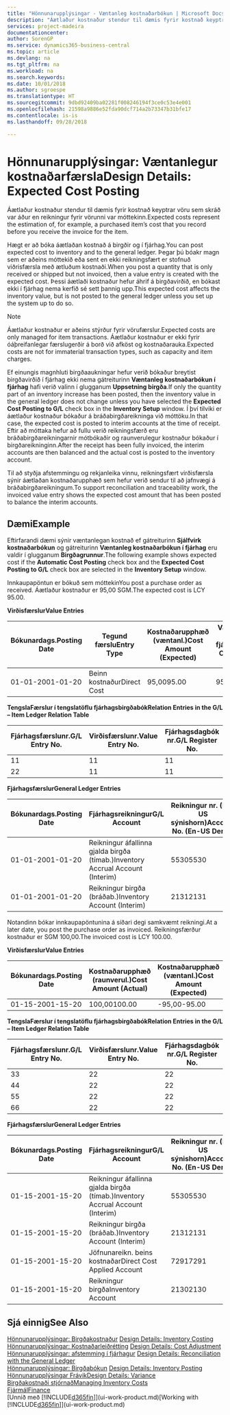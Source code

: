 ```yaml
---
title: "Hönnunarupplýsingar - Væntanleg kostnaðarbókun | Microsoft Docs"
description: "Áætlaður kostnaður stendur til dæmis fyrir kostnað keyptrar vöru sem skráð var áður en reikningur fyrir vörunni var móttekinn."
services: project-madeira
documentationcenter: 
author: SorenGP
ms.service: dynamics365-business-central
ms.topic: article
ms.devlang: na
ms.tgt_pltfrm: na
ms.workload: na
ms.search.keywords: 
ms.date: 10/01/2018
ms.author: sgroespe
ms.translationtype: HT
ms.sourcegitcommit: 9dbd92409ba02281f008246194f3ce0c53e4e001
ms.openlocfilehash: 21598a9886e52fda90dcf714a2b73347b31bfe17
ms.contentlocale: is-is
ms.lasthandoff: 09/28/2018

---
```

# <a name="design-details-expected-cost-posting"></a><span data-ttu-id="f248a-103">Hönnunarupplýsingar: Væntanlegur kostnaðarfærsla</span><span class="sxs-lookup"><span data-stu-id="f248a-103">Design Details: Expected Cost Posting</span></span>
<span data-ttu-id="f248a-104">Áætlaður kostnaður stendur til dæmis fyrir kostnað keyptrar vöru sem skráð var áður en reikningur fyrir vörunni var móttekinn.</span><span class="sxs-lookup"><span data-stu-id="f248a-104">Expected costs represent the estimation of, for example, a purchased item’s cost that you record before you receive the invoice for the item.</span></span>  

 <span data-ttu-id="f248a-105">Hægt er að bóka áætlaðan kostnað á birgðir og í fjárhag.</span><span class="sxs-lookup"><span data-stu-id="f248a-105">You can post expected cost to inventory and to the general ledger.</span></span> <span data-ttu-id="f248a-106">Þegar þú bóakr magn sem er aðeins móttekið eða sent en ekki reikningsfært er stofnuð viðrisfærsla með ætluðum kostnaði.</span><span class="sxs-lookup"><span data-stu-id="f248a-106">When you post a quantity that is only received or shipped but not invoiced, then a value entry is created with the expected cost.</span></span> <span data-ttu-id="f248a-107">Þessi áætlaði kostnaður hefur áhrif á birgðavirðið, en bókast ekki í fjárhag nema kerfið sé sett þannig upp.</span><span class="sxs-lookup"><span data-stu-id="f248a-107">This expected cost affects the inventory value, but is not posted to the general ledger unless you set up the system up to do so.</span></span>  

> [!NOTE]  
>  <span data-ttu-id="f248a-108">Áætlaður kostnaður er aðeins stýrður fyrir vörufærslur.</span><span class="sxs-lookup"><span data-stu-id="f248a-108">Expected costs are only managed for item transactions.</span></span> <span data-ttu-id="f248a-109">Áætlaður kostnaður er ekki fyrir óáþreifanlegar færslugerðir á borð við afköst og kostnaðarauka.</span><span class="sxs-lookup"><span data-stu-id="f248a-109">Expected costs are not for immaterial transaction types, such as capacity and item charges.</span></span>  

 <span data-ttu-id="f248a-110">Ef einungis magnhluti birgðaaukningar hefur verið bókaður breytist birgðavirðið í fjárhag ekki nema gátreiturinn **Væntanleg kostnaðarbókun í fjárhag** hafi verið valinn í glugganum **Uppsetning birgða**.</span><span class="sxs-lookup"><span data-stu-id="f248a-110">If only the quantity part of an inventory increase has been posted, then the inventory value in the general ledger does not change unless you have selected the **Expected Cost Posting to G/L** check box in the **Inventory Setup** window.</span></span> <span data-ttu-id="f248a-111">Í því tilviki er áætlaður kostnaður bókaður á bráðabirgðareikninga við móttöku.</span><span class="sxs-lookup"><span data-stu-id="f248a-111">In that case, the expected cost is posted to interim accounts at the time of receipt.</span></span> <span data-ttu-id="f248a-112">Eftir að móttaka hefur að fullu verið reikningsfærð eru bráðabirgðareikningarnir mótbókaðir og raunverulegur kostnaður bókaður í birgðareikninginn.</span><span class="sxs-lookup"><span data-stu-id="f248a-112">After the receipt has been fully invoiced, the interim accounts are then balanced and the actual cost is posted to the inventory account.</span></span>  

 <span data-ttu-id="f248a-113">Til að styðja afstemmingu og rekjanleika vinnu, reikningsfært virðisfærsla sýnir áætlaðan kostnaðarupphæð sem hefur verið sendur til að jafnvægi á bráðabirgðareikningum.</span><span class="sxs-lookup"><span data-stu-id="f248a-113">To support reconciliation and traceability work, the invoiced value entry shows the expected cost amount that has been posted to balance the interim accounts.</span></span>  

## <a name="example"></a><span data-ttu-id="f248a-114">Dæmi</span><span class="sxs-lookup"><span data-stu-id="f248a-114">Example</span></span>  
 <span data-ttu-id="f248a-115">Eftirfarandi dæmi sýnir væntanlegan kostnað ef gátreiturinn **Sjálfvirk kostnaðarbókun** og gátreiturinn **Væntanleg kostnaðarbókun í fjárhag** eru valdir í glugganum **Birgðagrunnur**.</span><span class="sxs-lookup"><span data-stu-id="f248a-115">The following example shows expected cost if the **Automatic Cost Posting** check box and the **Expected Cost Posting to G/L** check box are selected in the **Inventory Setup** window.</span></span>  

 <span data-ttu-id="f248a-116">Innkaupapöntun er bókuð sem móttekin</span><span class="sxs-lookup"><span data-stu-id="f248a-116">You post a purchase order as received.</span></span> <span data-ttu-id="f248a-117">Áætlaður kostnaður er 95,00 SGM.</span><span class="sxs-lookup"><span data-stu-id="f248a-117">The expected cost is LCY 95.00.</span></span>  

 <span data-ttu-id="f248a-118">**Virðisfærslur**</span><span class="sxs-lookup"><span data-stu-id="f248a-118">**Value Entries**</span></span>  

|<span data-ttu-id="f248a-119">Bókunardags.</span><span class="sxs-lookup"><span data-stu-id="f248a-119">Posting Date</span></span>|<span data-ttu-id="f248a-120">Tegund færslu</span><span class="sxs-lookup"><span data-stu-id="f248a-120">Entry Type</span></span>|<span data-ttu-id="f248a-121">Kostnaðarupphæð (væntanl.)</span><span class="sxs-lookup"><span data-stu-id="f248a-121">Cost Amount (Expected)</span></span>|<span data-ttu-id="f248a-122">Væntanl. kostn. bók. í fjárhag</span><span class="sxs-lookup"><span data-stu-id="f248a-122">Expected Cost Posted to G/L</span></span>|<span data-ttu-id="f248a-123">Væntanl. kostnaður</span><span class="sxs-lookup"><span data-stu-id="f248a-123">Expected Cost</span></span>|<span data-ttu-id="f248a-124">Birgðafærslunr.</span><span class="sxs-lookup"><span data-stu-id="f248a-124">Item Ledger Entry No.</span></span>|<span data-ttu-id="f248a-125">Færslunr.</span><span class="sxs-lookup"><span data-stu-id="f248a-125">Entry No.</span></span>|  
|------------------|----------------|------------------------------|----------------------------------|-------------------|---------------------------|---------------|  
|<span data-ttu-id="f248a-126">01-01-20</span><span class="sxs-lookup"><span data-stu-id="f248a-126">01-01-20</span></span>|<span data-ttu-id="f248a-127">Beinn kostnaður</span><span class="sxs-lookup"><span data-stu-id="f248a-127">Direct Cost</span></span>|<span data-ttu-id="f248a-128">95,00</span><span class="sxs-lookup"><span data-stu-id="f248a-128">95.00</span></span>|<span data-ttu-id="f248a-129">95,00</span><span class="sxs-lookup"><span data-stu-id="f248a-129">95.00</span></span>|<span data-ttu-id="f248a-130">Já</span><span class="sxs-lookup"><span data-stu-id="f248a-130">Yes</span></span>|<span data-ttu-id="f248a-131">1</span><span class="sxs-lookup"><span data-stu-id="f248a-131">1</span></span>|<span data-ttu-id="f248a-132">1</span><span class="sxs-lookup"><span data-stu-id="f248a-132">1</span></span>|  

 <span data-ttu-id="f248a-133">**TengslaFærslur í  tengslatöflu fjárhagsbirgðabók**</span><span class="sxs-lookup"><span data-stu-id="f248a-133">**Relation Entries in the G/L – Item Ledger Relation Table**</span></span>  

|<span data-ttu-id="f248a-134">Fjárhagsfærslunr.</span><span class="sxs-lookup"><span data-stu-id="f248a-134">G/L Entry No.</span></span>|<span data-ttu-id="f248a-135">Virðisfærslunr.</span><span class="sxs-lookup"><span data-stu-id="f248a-135">Value Entry No.</span></span>|<span data-ttu-id="f248a-136">Fjárhagsdagbók nr.</span><span class="sxs-lookup"><span data-stu-id="f248a-136">G/L Register No.</span></span>|  
|--------------------|---------------------|-----------------------|  
|<span data-ttu-id="f248a-137">1</span><span class="sxs-lookup"><span data-stu-id="f248a-137">1</span></span>|<span data-ttu-id="f248a-138">1</span><span class="sxs-lookup"><span data-stu-id="f248a-138">1</span></span>|<span data-ttu-id="f248a-139">1</span><span class="sxs-lookup"><span data-stu-id="f248a-139">1</span></span>|  
|<span data-ttu-id="f248a-140">2</span><span class="sxs-lookup"><span data-stu-id="f248a-140">2</span></span>|<span data-ttu-id="f248a-141">1</span><span class="sxs-lookup"><span data-stu-id="f248a-141">1</span></span>|<span data-ttu-id="f248a-142">1</span><span class="sxs-lookup"><span data-stu-id="f248a-142">1</span></span>|  

 <span data-ttu-id="f248a-143">**Fjárhagsfærslur**</span><span class="sxs-lookup"><span data-stu-id="f248a-143">**General Ledger Entries**</span></span>  

|<span data-ttu-id="f248a-144">Bókunardags.</span><span class="sxs-lookup"><span data-stu-id="f248a-144">Posting Date</span></span>|<span data-ttu-id="f248a-145">Fjárhagsreikningur</span><span class="sxs-lookup"><span data-stu-id="f248a-145">G/L Account</span></span>|<span data-ttu-id="f248a-146">Reikningur nr. (En-US sýnishorn)</span><span class="sxs-lookup"><span data-stu-id="f248a-146">Account No. (En-US Demo)</span></span>|<span data-ttu-id="f248a-147">Upphæð</span><span class="sxs-lookup"><span data-stu-id="f248a-147">Amount</span></span>|<span data-ttu-id="f248a-148">Færslunr.</span><span class="sxs-lookup"><span data-stu-id="f248a-148">Entry No.</span></span>|  
|------------------|------------------|---------------------------------|------------|---------------|  
|<span data-ttu-id="f248a-149">01-01-20</span><span class="sxs-lookup"><span data-stu-id="f248a-149">01-01-20</span></span>|<span data-ttu-id="f248a-150">Reikningur áfallinna gjalda birgða (tímab.)</span><span class="sxs-lookup"><span data-stu-id="f248a-150">Inventory Accrual Account (Interim)</span></span>|<span data-ttu-id="f248a-151">5530</span><span class="sxs-lookup"><span data-stu-id="f248a-151">5530</span></span>|<span data-ttu-id="f248a-152">-95,00</span><span class="sxs-lookup"><span data-stu-id="f248a-152">-95.00</span></span>|<span data-ttu-id="f248a-153">2</span><span class="sxs-lookup"><span data-stu-id="f248a-153">2</span></span>|  
|<span data-ttu-id="f248a-154">01-01-20</span><span class="sxs-lookup"><span data-stu-id="f248a-154">01-01-20</span></span>|<span data-ttu-id="f248a-155">Reikningur birgða  (bráðab.)</span><span class="sxs-lookup"><span data-stu-id="f248a-155">Inventory Account (Interim)</span></span>|<span data-ttu-id="f248a-156">2131</span><span class="sxs-lookup"><span data-stu-id="f248a-156">2131</span></span>|<span data-ttu-id="f248a-157">95,00</span><span class="sxs-lookup"><span data-stu-id="f248a-157">95.00</span></span>|<span data-ttu-id="f248a-158">1</span><span class="sxs-lookup"><span data-stu-id="f248a-158">1</span></span>|  

 <span data-ttu-id="f248a-159">Notandinn bókar innkaupapöntunina á síðari degi samkvæmt reikningi.</span><span class="sxs-lookup"><span data-stu-id="f248a-159">At a later date, you post the purchase order as invoiced.</span></span> <span data-ttu-id="f248a-160">Reikningsfærður kostnaður er SGM 100,00.</span><span class="sxs-lookup"><span data-stu-id="f248a-160">The invoiced cost is LCY 100.00.</span></span>  

 <span data-ttu-id="f248a-161">**Virðisfærslur**</span><span class="sxs-lookup"><span data-stu-id="f248a-161">**Value Entries**</span></span>  

|<span data-ttu-id="f248a-162">Bókunardags.</span><span class="sxs-lookup"><span data-stu-id="f248a-162">Posting Date</span></span>|<span data-ttu-id="f248a-163">Kostnaðarupphæð (raunverul.)</span><span class="sxs-lookup"><span data-stu-id="f248a-163">Cost Amount (Actual)</span></span>|<span data-ttu-id="f248a-164">Kostnaðarupphæð (væntanl.)</span><span class="sxs-lookup"><span data-stu-id="f248a-164">Cost Amount (Expected)</span></span>|<span data-ttu-id="f248a-165">Kostnaður bókaður í fjárhag</span><span class="sxs-lookup"><span data-stu-id="f248a-165">Cost Posted to G/L</span></span>|<span data-ttu-id="f248a-166">Væntanl. kostnaður</span><span class="sxs-lookup"><span data-stu-id="f248a-166">Expected Cost</span></span>|<span data-ttu-id="f248a-167">Birgðafærslunr.</span><span class="sxs-lookup"><span data-stu-id="f248a-167">Item Ledger Entry No.</span></span>|<span data-ttu-id="f248a-168">Færslunr.</span><span class="sxs-lookup"><span data-stu-id="f248a-168">Entry No.</span></span>|  
|------------------|----------------------------|------------------------------|-------------------------|-------------------|---------------------------|---------------|  
|<span data-ttu-id="f248a-169">01-15-20</span><span class="sxs-lookup"><span data-stu-id="f248a-169">01-15-20</span></span>|<span data-ttu-id="f248a-170">100,00</span><span class="sxs-lookup"><span data-stu-id="f248a-170">100.00</span></span>|<span data-ttu-id="f248a-171">-95,00</span><span class="sxs-lookup"><span data-stu-id="f248a-171">-95.00</span></span>|<span data-ttu-id="f248a-172">100,00</span><span class="sxs-lookup"><span data-stu-id="f248a-172">100.00</span></span>|<span data-ttu-id="f248a-173">Nei</span><span class="sxs-lookup"><span data-stu-id="f248a-173">No</span></span>|<span data-ttu-id="f248a-174">1</span><span class="sxs-lookup"><span data-stu-id="f248a-174">1</span></span>|<span data-ttu-id="f248a-175">2</span><span class="sxs-lookup"><span data-stu-id="f248a-175">2</span></span>|  

 <span data-ttu-id="f248a-176">**TengslaFærslur í  tengslatöflu fjárhagsbirgðabók**</span><span class="sxs-lookup"><span data-stu-id="f248a-176">**Relation Entries in the G/L – Item Ledger Relation Table**</span></span>  

|<span data-ttu-id="f248a-177">Fjárhagsfærslunr.</span><span class="sxs-lookup"><span data-stu-id="f248a-177">G/L Entry No.</span></span>|<span data-ttu-id="f248a-178">Virðisfærslunr.</span><span class="sxs-lookup"><span data-stu-id="f248a-178">Value Entry No.</span></span>|<span data-ttu-id="f248a-179">Fjárhagsdagbók nr.</span><span class="sxs-lookup"><span data-stu-id="f248a-179">G/L Register No.</span></span>|  
|--------------------|---------------------|-----------------------|  
|<span data-ttu-id="f248a-180">3</span><span class="sxs-lookup"><span data-stu-id="f248a-180">3</span></span>|<span data-ttu-id="f248a-181">2</span><span class="sxs-lookup"><span data-stu-id="f248a-181">2</span></span>|<span data-ttu-id="f248a-182">2</span><span class="sxs-lookup"><span data-stu-id="f248a-182">2</span></span>|  
|<span data-ttu-id="f248a-183">4</span><span class="sxs-lookup"><span data-stu-id="f248a-183">4</span></span>|<span data-ttu-id="f248a-184">2</span><span class="sxs-lookup"><span data-stu-id="f248a-184">2</span></span>|<span data-ttu-id="f248a-185">2</span><span class="sxs-lookup"><span data-stu-id="f248a-185">2</span></span>|  
|<span data-ttu-id="f248a-186">5</span><span class="sxs-lookup"><span data-stu-id="f248a-186">5</span></span>|<span data-ttu-id="f248a-187">2</span><span class="sxs-lookup"><span data-stu-id="f248a-187">2</span></span>|<span data-ttu-id="f248a-188">2</span><span class="sxs-lookup"><span data-stu-id="f248a-188">2</span></span>|  
|<span data-ttu-id="f248a-189">6</span><span class="sxs-lookup"><span data-stu-id="f248a-189">6</span></span>|<span data-ttu-id="f248a-190">2</span><span class="sxs-lookup"><span data-stu-id="f248a-190">2</span></span>|<span data-ttu-id="f248a-191">2</span><span class="sxs-lookup"><span data-stu-id="f248a-191">2</span></span>|  

 <span data-ttu-id="f248a-192">**Fjárhagsfærslur**</span><span class="sxs-lookup"><span data-stu-id="f248a-192">**General Ledger Entries**</span></span>  

|<span data-ttu-id="f248a-193">Bókunardags.</span><span class="sxs-lookup"><span data-stu-id="f248a-193">Posting Date</span></span>|<span data-ttu-id="f248a-194">Fjárhagsreikningur</span><span class="sxs-lookup"><span data-stu-id="f248a-194">G/L Account</span></span>|<span data-ttu-id="f248a-195">Reikningur nr. (En-US sýnishorn)</span><span class="sxs-lookup"><span data-stu-id="f248a-195">Account No. (En-US Demo)</span></span>|<span data-ttu-id="f248a-196">Upphæð</span><span class="sxs-lookup"><span data-stu-id="f248a-196">Amount</span></span>|<span data-ttu-id="f248a-197">Færslunr.</span><span class="sxs-lookup"><span data-stu-id="f248a-197">Entry No.</span></span>|  
|------------------|------------------|---------------------------------|------------|---------------|  
|<span data-ttu-id="f248a-198">01-15-20</span><span class="sxs-lookup"><span data-stu-id="f248a-198">01-15-20</span></span>|<span data-ttu-id="f248a-199">Reikningur áfallinna gjalda birgða (tímab.)</span><span class="sxs-lookup"><span data-stu-id="f248a-199">Inventory Accrual Account (Interim)</span></span>|<span data-ttu-id="f248a-200">5530</span><span class="sxs-lookup"><span data-stu-id="f248a-200">5530</span></span>|<span data-ttu-id="f248a-201">95,00</span><span class="sxs-lookup"><span data-stu-id="f248a-201">95.00</span></span>|<span data-ttu-id="f248a-202">4</span><span class="sxs-lookup"><span data-stu-id="f248a-202">4</span></span>|  
|<span data-ttu-id="f248a-203">01-15-20</span><span class="sxs-lookup"><span data-stu-id="f248a-203">01-15-20</span></span>|<span data-ttu-id="f248a-204">Reikningur birgða  (bráðab.)</span><span class="sxs-lookup"><span data-stu-id="f248a-204">Inventory Account (Interim)</span></span>|<span data-ttu-id="f248a-205">2131</span><span class="sxs-lookup"><span data-stu-id="f248a-205">2131</span></span>|<span data-ttu-id="f248a-206">-95,00</span><span class="sxs-lookup"><span data-stu-id="f248a-206">-95.00</span></span>|<span data-ttu-id="f248a-207">3</span><span class="sxs-lookup"><span data-stu-id="f248a-207">3</span></span>|  
|<span data-ttu-id="f248a-208">01-15-20</span><span class="sxs-lookup"><span data-stu-id="f248a-208">01-15-20</span></span>|<span data-ttu-id="f248a-209">Jöfnunareikn. beins kostnaðar</span><span class="sxs-lookup"><span data-stu-id="f248a-209">Direct Cost Applied Account</span></span>|<span data-ttu-id="f248a-210">7291</span><span class="sxs-lookup"><span data-stu-id="f248a-210">7291</span></span>|<span data-ttu-id="f248a-211">-100</span><span class="sxs-lookup"><span data-stu-id="f248a-211">-100</span></span>|<span data-ttu-id="f248a-212">6</span><span class="sxs-lookup"><span data-stu-id="f248a-212">6</span></span>|  
|<span data-ttu-id="f248a-213">01-15-20</span><span class="sxs-lookup"><span data-stu-id="f248a-213">01-15-20</span></span>|<span data-ttu-id="f248a-214">Reikningur birgða</span><span class="sxs-lookup"><span data-stu-id="f248a-214">Inventory Account</span></span>|<span data-ttu-id="f248a-215">2130</span><span class="sxs-lookup"><span data-stu-id="f248a-215">2130</span></span>|<span data-ttu-id="f248a-216">100</span><span class="sxs-lookup"><span data-stu-id="f248a-216">100</span></span>|<span data-ttu-id="f248a-217">5</span><span class="sxs-lookup"><span data-stu-id="f248a-217">5</span></span>|  

## <a name="see-also"></a><span data-ttu-id="f248a-218">Sjá einnig</span><span class="sxs-lookup"><span data-stu-id="f248a-218">See Also</span></span>
 <span data-ttu-id="f248a-219">[Hönnunarupplýsingar: Birgðakostnaður](design-details-inventory-costing.md) </span><span class="sxs-lookup"><span data-stu-id="f248a-219">[Design Details: Inventory Costing](design-details-inventory-costing.md) </span></span>  
 <span data-ttu-id="f248a-220">[Hönnunarupplýsingar: Kostnaðarleiðrétting](design-details-cost-adjustment.md) </span><span class="sxs-lookup"><span data-stu-id="f248a-220">[Design Details: Cost Adjustment](design-details-cost-adjustment.md) </span></span>  
 <span data-ttu-id="f248a-221">[Hönnunarupplýsingar: afstemming í fjárhagur](design-details-reconciliation-with-the-general-ledger.md) </span><span class="sxs-lookup"><span data-stu-id="f248a-221">[Design Details: Reconciliation with the General Ledger](design-details-reconciliation-with-the-general-ledger.md) </span></span>  
 <span data-ttu-id="f248a-222">[Hönnunarupplýsingar: Birgðabókun](design-details-inventory-posting.md) </span><span class="sxs-lookup"><span data-stu-id="f248a-222">[Design Details: Inventory Posting](design-details-inventory-posting.md) </span></span>  
 [<span data-ttu-id="f248a-223">Hönnunarupplýsingar Frávik</span><span class="sxs-lookup"><span data-stu-id="f248a-223">Design Details: Variance</span></span>](design-details-variance.md)  
 [<span data-ttu-id="f248a-224">Birgðakostnaði stjórnað</span><span class="sxs-lookup"><span data-stu-id="f248a-224">Managing Inventory Costs</span></span>](finance-manage-inventory-costs.md)  
 [<span data-ttu-id="f248a-225">Fjármál</span><span class="sxs-lookup"><span data-stu-id="f248a-225">Finance</span></span>](finance.md)  
 <span data-ttu-id="f248a-226">[Unnið með [!INCLUDE[d365fin](includes/d365fin_md.md)]](ui-work-product.md)</span><span class="sxs-lookup"><span data-stu-id="f248a-226">[Working with [!INCLUDE[d365fin](includes/d365fin_md.md)]](ui-work-product.md)</span></span>

